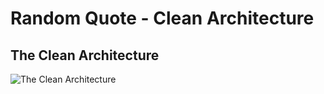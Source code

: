 # Random Quote - Clean Architecture

## The Clean Architecture

![The Clean Architecture](https://blog.cleancoder.com/uncle-bob/images/2012-08-13-the-clean-architecture/CleanArchitecture.jpg)

